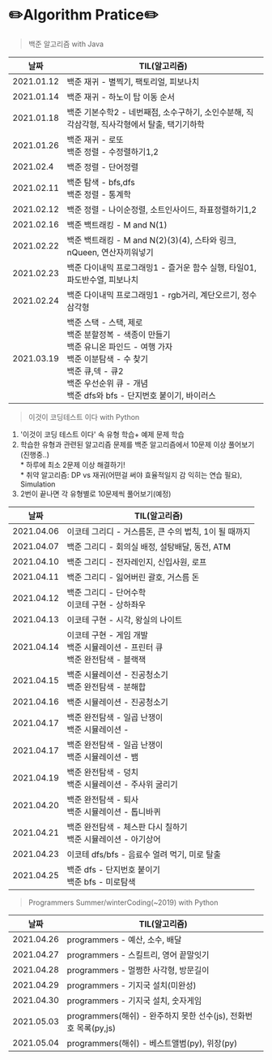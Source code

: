 # ✏️Algorithm Pratice✏️

> 백준 알고리즘 with Java

| **날짜**   | **TIL(알고리즘)**                                                                                                                                                                                                       |
| ---------- | ----------------------------------------------------------------------------------------------------------------------------------------------------------------------------------------------------------------------- |
| 2021.01.12 | 백준 재귀 - 별찍기, 팩토리얼, 피보나치                                                                                                                                                                                  |
| 2021.01.14 | 백준 재귀 - 하노이 탑 이동 순서                                                                                                                                                                                         |
| 2021.01.18 | 백준 기본수학2 - 네번째점, 소수구하기, 소인수분해, 직각삼각형, 직사각형에서 탈출, 택기기하학                                                                                                                            |
| 2021.01.26 | 백준 재귀 - 로또</br>백준 정렬 - 수정렬하기1,2                                                                                                                                                                          |
| 2021.02.4  | 백준 정렬 - 단어정렬                                                                                                                                                                                                    |
| 2021.02.11 | 백준 탐색 - bfs,dfs </br> 백준 정렬 - 통계학                                                                                                                                                                            |
| 2021.02.12 | 백준 정렬 - 나이순정렬, 소트인사이드, 좌표정렬하기1,2                                                                                                                                                                   |
| 2021.02.16 | 백준 백트래킹 - M and N(1)                                                                                                                                                                                              |
| 2021.02.22 | 백준 백트래킹 - M and N(2)(3)(4), 스타와 링크, nQueen, 연산자끼워넣기                                                                                                                                                   |
| 2021.02.23 | 백준 다이내믹 프로그래밍1 - 즐거운 함수 실행, 타일01, 파도반수열, 피보나치                                                                                                                                              |
| 2021.02.24 | 백준 다이내믹 프로그래밍1 - rgb거리, 계단오르기, 정수삼각형                                                                                                                                                             |
| 2021.03.19 | 백준 스택 - 스택, 제로</br>백준 분할정복 - 색종이 만들기</br>백준 유니온 파인드 - 여행 가자</br>백준 이분탐색 - 수 찾기</br>백준 큐,덱 - 큐2</br>백준 우선순위 큐 - 개념</br>백준 dfs와 bfs - 단지번호 붙이기, 바이러스 |

> 이것이 코딩테스트 이다 with Python

1. '이것이 코딩 테스트 이다' 속 유형 학습+ 예제 문제 학습
2. 학습한 유형과 관련된 알고리즘 문제를 백준 알고리즘에서 10문제 이상 풀어보기 (진행중..)
   </br> \* 하루에 최소 2문제 이상 해결하기!
   </br> \* 취약 알고리즘: DP vs 재귀(어떤걸 써야 효율적일지 감 익히는 연습 필요), Simulation
3. 2번이 끝나면 각 유형별로 10문제씩 풀어보기(예정)

| **날짜**   | **TIL(알고리즘)**                                                                  |
| ---------- | ---------------------------------------------------------------------------------- |
| 2021.04.06 | 이코테 그리디 - 거스름돈, 큰 수의 법칙, 1이 될 때까지                              |
| 2021.04.07 | 백준 그리디 - 회의실 배정, 설탕배달, 동전, ATM                                     |
| 2021.04.10 | 백준 그리디 - 전자레인지, 신입사원, 로프                                           |
| 2021.04.11 | 백준 그리디 - 잃어버린 괄호, 거스름 돈                                             |
| 2021.04.12 | 백준 그리디 - 단어수학</br>이코테 구현 - 상하좌우                                  |
| 2021.04.13 | 이코테 구현 - 시각, 왕실의 나이트                                                  |
| 2021.04.14 | 이코테 구현 - 게임 개발</br>백준 시뮬레이션 - 프린터 큐</br>백준 완전탐색 - 블랙잭 |
| 2021.04.15 | 백준 시뮬레이션 - 진공청소기</br>백준 완전탐색 - 분해합                            |
| 2021.04.16 | 백준 시뮬레이션 - 진공청소기                                                       |
| 2021.04.17 | 백준 완전탐색 - 일곱 난쟁이</br>백준 시뮬레이션 -                                  |
|2021.04.17|백준 완전탐색 - 일곱 난쟁이</br>백준 시뮬레이션 - 뱀|
|2021.04.19|백준 완전탐색 - 덩치</br> 백준 시뮬레이션 - 주사위 굴리기|
|2021.04.20|백준 완전탐색 - 퇴사</br> 백준 시뮬레이션 - 톱니바퀴|
|2021.04.21|백준 완전탐색 - 체스판 다시 칠하기</br> 백준 시뮬레이션 - 아기상어|
|2021.04.23|이코테 dfs/bfs - 음료수 얼려 먹기, 미로 탈출|
|2021.04.25|백준 dfs - 단지번호 붙이기</br>백준 bfs - 미로탐색|

> Programmers Summer/winterCoding(~2019)  with Python

| **날짜**   | **TIL(알고리즘)**    |
| ---------- | -----------|
|2021.04.26| programmers - 예산, 소수, 배달|
|2021.04.27| programmers - 스킬트리, 영어 끝말잇기|
|2021.04.28| programmers - 멀쩡한 사각형, 방문길이|
|2021.04.29| programmers - 기지국 설치(미완성)|
|2021.04.30| programmers - 기지국 설치, 숫자게임|
|2021.05.03| programmers(해쉬) - 완주하지 못한 선수(js), 전화번호 목록(py,js)|
|2021.05.04| programmers(해쉬) - 베스트앨범(py), 위장(py)|
